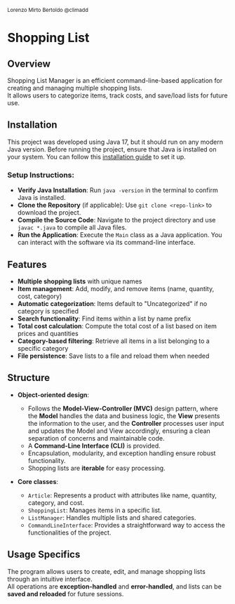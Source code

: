 <sup>Lorenzo Mirto Bertoldo @climadd</sup>

# Shopping List
## Overview

Shopping List Manager is an efficient command-line-based application for creating and managing multiple shopping lists.  
It allows users to categorize items, track costs, and save/load lists for future use.

## Installation

This project was developed using Java 17, but it should run on any modern Java version. Before running the project, ensure that Java is installed on your system. You can follow this [installation guide](https://www.java.com/en/download/help/download_options.html) to set it up.

### Setup Instructions:
- **Verify Java Installation**: Run `java -version` in the terminal to confirm Java is installed.
- **Clone the Repository** (if applicable): Use `git clone <repo-link>` to download the project.
- **Compile the Source Code**: Navigate to the project directory and use `javac *.java` to compile all Java files.
- **Run the Application**: Execute the `Main` class as a Java application. You can interact with the software via its command-line interface.

## Features

- **Multiple shopping lists** with unique names  
- **Item management**: Add, modify, and remove items (name, quantity, cost, category)  
- **Automatic categorization**: Items default to "Uncategorized" if no category is specified  
- **Search functionality**: Find items within a list by name prefix  
- **Total cost calculation**: Compute the total cost of a list based on item prices and quantities  
- **Category-based filtering**: Retrieve all items in a list belonging to a specific category  
- **File persistence**: Save lists to a file and reload them when needed  

## Structure

- **Object-oriented design**:
  - Follows the **Model-View-Controller (MVC)** design pattern, where the **Model** handles the data and business logic, the **View** presents the information to the user, and the **Controller** processes user input and updates the Model and View accordingly, ensuring a clean separation of concerns and maintainable code. 
  - A **Command-Line Interface (CLI)** is provided.  
  - Encapsulation, modularity, and exception handling ensure robust functionality.  
  - Shopping lists are **iterable** for easy processing.
    
- **Core classes**:
  - `Article`: Represents a product with attributes like name, quantity, category, and cost.  
  - `ShoppingList`: Manages items in a specific list.  
  - `ListManager`: Handles multiple lists and shared categories.  
  - `CommandLineInterface`: Provides a straightforward way to access the functionalities of the project.

## Usage Specifics

The program allows users to create, edit, and manage shopping lists through an intuitive interface.  
All operations are **exception-handled** and **error-handled**, and lists can be **saved and reloaded** for future sessions.

